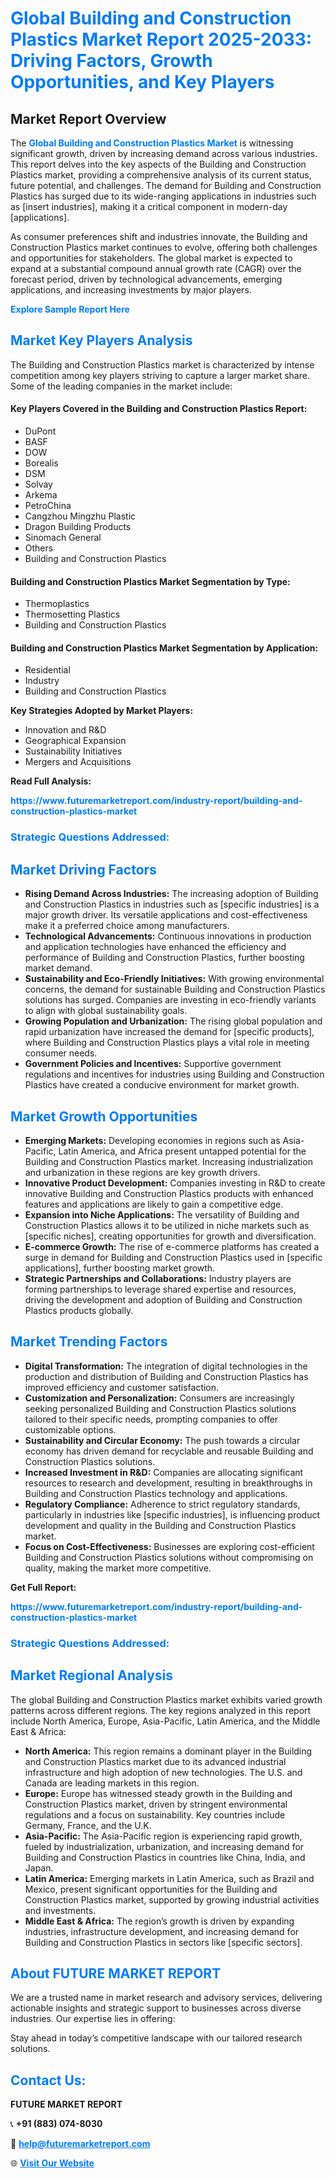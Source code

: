 <h1 style="color: #007BFF;">Global Building and Construction Plastics Market Report 2025-2033: Driving Factors, Growth Opportunities, and Key Players</h1>

<section id="overview">
<h2>Market Report Overview</h2>
<p>The <a href="https://www.futuremarketreport.com/industry-report/building-and-construction-plastics-market" style="color: #007BFF; text-decoration: none;"><strong>Global Building and Construction Plastics Market</strong></a> is witnessing significant growth, driven by increasing demand across various industries. This report delves into the key aspects of the Building and Construction Plastics market, providing a comprehensive analysis of its current status, future potential, and challenges. The demand for Building and Construction Plastics has surged due to its wide-ranging applications in industries such as [insert industries], making it a critical component in modern-day [applications].</p>
<p>As consumer preferences shift and industries innovate, the Building and Construction Plastics market continues to evolve, offering both challenges and opportunities for stakeholders. The global market is expected to expand at a substantial compound annual growth rate (CAGR) over the forecast period, driven by technological advancements, emerging applications, and increasing investments by major players.</p>
</section>

<section id="overview">
<p><a href="https://www.futuremarketreport.com/request-sample/reportId=55114" style="color: #007BFF; text-decoration: none;"><strong>Explore Sample Report Here</strong></a></p>
</section>

<section id="key-players">
<h2 style="color: #007BFF;">Market Key Players Analysis</h2>
<p>The Building and Construction Plastics market is characterized by intense competition among key players striving to capture a larger market share. Some of the leading companies in the market include:</p>
<h4>Key Players Covered in the Building and Construction Plastics Report:</h4>
<ul><li>DuPont</li><li>BASF</li><li>DOW</li><li>Borealis</li><li>DSM</li><li>Solvay</li><li>Arkema</li><li>PetroChina</li><li>Cangzhou Mingzhu Plastic</li><li>Dragon Building Products</li><li>Sinomach General</li><li>Others</li><li>Building and Construction Plastics</li></ul>
<h4>Building and Construction Plastics Market Segmentation by Type:</h4>
<ul><li>Thermoplastics</li><li>Thermosetting Plastics</li><li>Building and Construction Plastics</li></ul>

<h4>Building and Construction Plastics Market Segmentation by Application:</h4>
<ul><li>Residential</li><li>Industry</li><li>Building and Construction Plastics</li></ul>
<p><strong>Key Strategies Adopted by Market Players:</strong></p>
<ul>
<li>Innovation and R&D</li>
<li>Geographical Expansion</li>
<li>Sustainability Initiatives</li>
<li>Mergers and Acquisitions</li>
</ul>
</section>

<section>
<p><strong>Read Full Analysis: </strong></p><a href="https://www.futuremarketreport.com/industry-report/building-and-construction-plastics-market" style="color: #007BFF; text-decoration: none;"><strong>https://www.futuremarketreport.com/industry-report/building-and-construction-plastics-market</strong></a>
<h3 style="color: #007BFF;">Strategic Questions Addressed:</h3>
</section>

<section id="driving-factors">
<h2 style="color: #007BFF;">Market Driving Factors</h2>
<ul>
<li><strong>Rising Demand Across Industries:</strong> The increasing adoption of Building and Construction Plastics in industries such as [specific industries] is a major growth driver. Its versatile applications and cost-effectiveness make it a preferred choice among manufacturers.</li>
<li><strong>Technological Advancements:</strong> Continuous innovations in production and application technologies have enhanced the efficiency and performance of Building and Construction Plastics, further boosting market demand.</li>
<li><strong>Sustainability and Eco-Friendly Initiatives:</strong> With growing environmental concerns, the demand for sustainable Building and Construction Plastics solutions has surged. Companies are investing in eco-friendly variants to align with global sustainability goals.</li>
<li><strong>Growing Population and Urbanization:</strong> The rising global population and rapid urbanization have increased the demand for [specific products], where Building and Construction Plastics plays a vital role in meeting consumer needs.</li>
<li><strong>Government Policies and Incentives:</strong> Supportive government regulations and incentives for industries using Building and Construction Plastics have created a conducive environment for market growth.</li>
</ul>
</section>

<section id="growth-opportunities">
<h2 style="color: #007BFF;">Market Growth Opportunities</h2>
<ul>
<li><strong>Emerging Markets:</strong> Developing economies in regions such as Asia-Pacific, Latin America, and Africa present untapped potential for the Building and Construction Plastics market. Increasing industrialization and urbanization in these regions are key growth drivers.</li>
<li><strong>Innovative Product Development:</strong> Companies investing in R&D to create innovative Building and Construction Plastics products with enhanced features and applications are likely to gain a competitive edge.</li>
<li><strong>Expansion into Niche Applications:</strong> The versatility of Building and Construction Plastics allows it to be utilized in niche markets such as [specific niches], creating opportunities for growth and diversification.</li>
<li><strong>E-commerce Growth:</strong> The rise of e-commerce platforms has created a surge in demand for Building and Construction Plastics used in [specific applications], further boosting market growth.</li>
<li><strong>Strategic Partnerships and Collaborations:</strong> Industry players are forming partnerships to leverage shared expertise and resources, driving the development and adoption of Building and Construction Plastics products globally.</li>
</ul>
</section>

<section id="trending-factors">
<h2 style="color: #007BFF;">Market Trending Factors</h2>
<ul>
<li><strong>Digital Transformation:</strong> The integration of digital technologies in the production and distribution of Building and Construction Plastics has improved efficiency and customer satisfaction.</li>
<li><strong>Customization and Personalization:</strong> Consumers are increasingly seeking personalized Building and Construction Plastics solutions tailored to their specific needs, prompting companies to offer customizable options.</li>
<li><strong>Sustainability and Circular Economy:</strong> The push towards a circular economy has driven demand for recyclable and reusable Building and Construction Plastics solutions.</li>
<li><strong>Increased Investment in R&D:</strong> Companies are allocating significant resources to research and development, resulting in breakthroughs in Building and Construction Plastics technology and applications.</li>
<li><strong>Regulatory Compliance:</strong> Adherence to strict regulatory standards, particularly in industries like [specific industries], is influencing product development and quality in the Building and Construction Plastics market.</li>
<li><strong>Focus on Cost-Effectiveness:</strong> Businesses are exploring cost-efficient Building and Construction Plastics solutions without compromising on quality, making the market more competitive.</li>
</ul>
</section>

<section>
<p><strong>Get Full Report: </strong></p><a href="https://www.futuremarketreport.com/industry-report/building-and-construction-plastics-market" style="color: #007BFF; text-decoration: none;"><strong>https://www.futuremarketreport.com/industry-report/building-and-construction-plastics-market</strong></a>
<h3 style="color: #007BFF;">Strategic Questions Addressed:</h3>
</section>


<section id="regional-analysis">
<h2 style="color: #007BFF;">Market Regional Analysis</h2>
<p>The global Building and Construction Plastics market exhibits varied growth patterns across different regions. The key regions analyzed in this report include North America, Europe, Asia-Pacific, Latin America, and the Middle East & Africa:</p>
<ul>
<li><strong>North America:</strong> This region remains a dominant player in the Building and Construction Plastics market due to its advanced industrial infrastructure and high adoption of new technologies. The U.S. and Canada are leading markets in this region.</li>
<li><strong>Europe:</strong> Europe has witnessed steady growth in the Building and Construction Plastics market, driven by stringent environmental regulations and a focus on sustainability. Key countries include Germany, France, and the U.K.</li>
<li><strong>Asia-Pacific:</strong> The Asia-Pacific region is experiencing rapid growth, fueled by industrialization, urbanization, and increasing demand for Building and Construction Plastics in countries like China, India, and Japan.</li>
<li><strong>Latin America:</strong> Emerging markets in Latin America, such as Brazil and Mexico, present significant opportunities for the Building and Construction Plastics market, supported by growing industrial activities and investments.</li>
<li><strong>Middle East & Africa:</strong> The region’s growth is driven by expanding industries, infrastructure development, and increasing demand for Building and Construction Plastics in sectors like [specific sectors].</li>
</ul>
</section>

<footer>
<h2 style="color: #007BFF;">About FUTURE MARKET REPORT</h2>
<p>We are a trusted name in market research and advisory services, delivering actionable insights and strategic support to businesses across diverse industries. Our expertise lies in offering:</p>

<p>Stay ahead in today’s competitive landscape with our tailored research solutions.</p>

<h2 style="color: #007BFF;">Contact Us:</h2>
<p><strong>FUTURE MARKET REPORT</strong></p>
<p>📞 <strong>+91 (883) 074-8030</strong></p>
<p>📧 <strong><a href="mailto:help@futuremarketreport.com" style="color: #007BFF;">help@futuremarketreport.com</a></strong></p>
<p>🌐 <strong><a href="https://www.futuremarketreport.com/" style="color: #007BFF;">Visit Our Website</a></strong></p>
</footer>